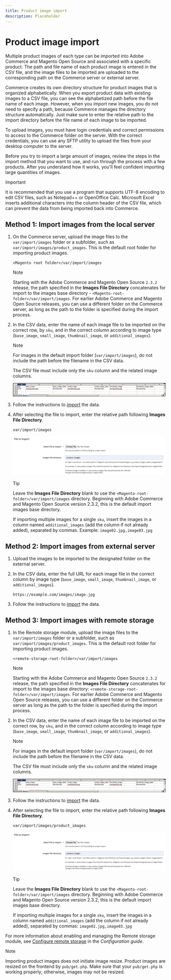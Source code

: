 ```yaml
---
title: Product image import
description: Placeholder
---
```

# Product image import

Multiple product images of each type can be imported into Adobe Commerce and Magento Open Source and associated with a specific product. The path and file name of each product image is entered in the CSV file, and the image files to be imported are uploaded to the corresponding path on the Commerce server or external server.

Commerce creates its own directory structure for product images that is organized alphabetically. When you export product data with existing images to a CSV file, you can see the alphabetized path before the file name of each image. However, when you import new images, you do not need to specify a path, because Commerce manages the directory structure automatically. Just make sure to enter the relative path to the import directory before the file name of each image to be imported.

To upload images, you must have login credentials and correct permissions to access to the Commerce folder on the server. With the correct credentials, you can use any SFTP utility to upload the files from your desktop computer to the server.

Before you try to import a large amount of images, review the steps in the import method that you want to use, and run through the process with a few products. After you understand how it works, you'll feel confident importing large quantities of images.

>[!IMPORTANT]
>
>It is recommended that you use a program that supports UTF-8 encoding to edit CSV files, such as Notepad++ or OpenOffice Calc. Microsoft Excel inserts additional characters into the column header of the CSV file, which can prevent the data from being imported back into Commerce.

## Method 1: Import images from the local server

1. On the Commerce server, upload the image files to the `var/import/images` folder or a subfolder, such as `var/import/images/product_images`. This is the default root folder for importing product images.

    ```terminal
    <Magento root folder>/var/import/images
    ```

   >[!NOTE]
   >
   >Starting with the Adobe Commerce and Magento Open Source `2.3.2` release, the path specified in the **Images File Directory** concatenates for import to the images base directory - `<Magento-root-folder>/var/import/images`. For earlier Adobe Commerce and Magento Open Source releases, you can use a different folder on the Commerce server, as long as the path to the folder is specified during the import process.

1. In the CSV data, enter the name of each image file to be imported on the correct row, by `sku`, and in the correct column according to image type (`base_image`, `small_image`, `thumbnail_image`, or `additional_images`).

   >[!NOTE]
   >
   >For images in the default import folder (`var/import/images`), do not include the path before the filename in the CSV data.

   The CSV file must include only the `sku` column and the related image columns.

   ![Example - CSV image data import](./assets/data-import-csv-image-files-default-local.png)<!-- zoom -->

1. Follow the instructions to [import](data-import.md) the data.

1. After selecting the file to import, enter the relative path following **Images File Directory**.

   ```terminal
   var/import/images
   ```

   ![Data import images file directory](./assets/data-import-file-to-import.png)<!-- zoom -->

   >[!TIP]
   >
   >Leave the **Images File Directory** blank to use the `<Magento-root-folder>/var/import/images` directory. Beginning with Adobe Commerce and Magento Open Source version 2.3.2, this is the default import images base directory.

   If importing multiple images for a single `sku`, insert the images in a column named `additional_images` (add the column if not already added), separated by commas. Example: `image02.jpg,image03.jpg`

## Method 2: Import images from external server

1. Upload the images to be imported to the designated folder on the external server.

1. In the CSV data, enter the full URL for each image file in the correct column by image type (`base_image`, `small_image`, `thumbnail_image`, or `additional_images`).

   ```terminal
   https://example.com/images/image.jpg
   ```

1. Follow the instructions to [import](data-import.md) the data.

## Method 3: Import images with remote storage

1. In the Remote storage module, upload the image files to the `var/import/images` folder or a subfolder, such as `var/import/images/product_images`. This is the default root folder for importing product images.

   ```terminal
   <remote-storage-root-folder>/var/import/images
   ```

   >[!NOTE]
   >
   >Starting with the Adobe Commerce and Magento Open Source `2.3.2` release, the path specified in the **Images File Directory** concatenates for import to the images base directory: `<remote-storage-root-folder>/var/import/images`. For earlier Adobe Commerce and Magento Open Source releases, you can use a different folder on the Commerce server as long as the path to the folder is specified during the import process.

1. In the CSV data, enter the name of each image file to be imported on the correct row, by `sku`, and in the correct column according to image type (`base_image`, `small_image`, `thumbnail_image`, or `additional_images`).

   >[!NOTE]
   >
   >For images in the default import folder (`var/import/images`), do not include the path before the filename in the CSV data.

   The CSV file must include only the `sku` column and the related image columns.

   ![Example - CSV image data import](./assets/data-import-csv-image-files-default-local.png)<!-- zoom -->

1. Follow the instructions to [import](data-import.md) the data.

1. After selecting the file to import, enter the relative path following **Images File Directory**.

   ```terminal
   var/import/images/product_images
   ```

   ![Data import images file directory](./assets/data-import-file-to-import.png)<!-- zoom -->

   >[!TIP]
   >
   >Leave the **Images File Directory** blank to use the `<Magento-root-folder>/var/import/images` directory. Beginning with Adobe Commerce and Magento Open Source version 2.3.2, this is the default import images base directory.

   If importing multiple images for a single `sku`, insert the images in a column named `additional_images` (add the column if not already added), separated by commas: `image02.jpg,image03.jpg`

For more information about enabling and managing the Remote storage module, see [Configure remote storage](https://experienceleague.adobe.com/docs/commerce-operations/configuration-guide/storage/remote-storage/remote-storage.html) in the _Configuration guide_.

>[!NOTE]
>
>Importing product images does not initiate image resize. Product images are resized on the frontend by `pub/get.php`. Make sure that your `pub/get.php` is working properly; otherwise, images may not be resized.
